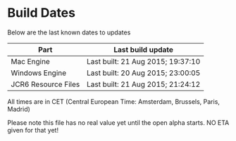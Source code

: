 # Build Dates

Below are the last known dates to updates

Part | Last build update
-----|-----
Mac Engine | Last built: 21 Aug 2015; 19:37:10
Windows Engine | Last built: 20 Aug 2015; 23:00:05
JCR6 Resource Files | Last built: 21 Aug 2015; 21:24:12
All times are in CET (Central European Time: Amsterdam, Brussels, Paris, Madrid)


Please note this file has no real value yet until the open alpha starts. NO ETA given for that yet!
